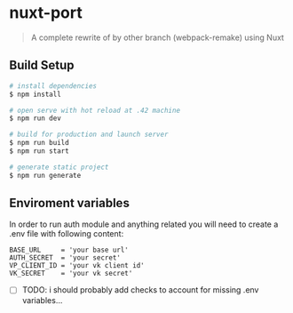 # nuxt-port

> A complete rewrite of by other branch (webpack-remake) using Nuxt

## Build Setup

```bash
# install dependencies
$ npm install

# open serve with hot reload at .42 machine
$ npm run dev

# build for production and launch server
$ npm run build
$ npm run start

# generate static project
$ npm run generate
```
## Enviroment variables

In order to run auth module and anything related you will need to create a .env file with following content:

```text
BASE_URL     = 'your base url'
AUTH_SECRET  = 'your secret'
VP_CLIENT_ID = 'your vk client id'
VK_SECRET    = 'your vk secret'
```

-[ ] TODO: i should probably add checks to account for missing .env variables...
